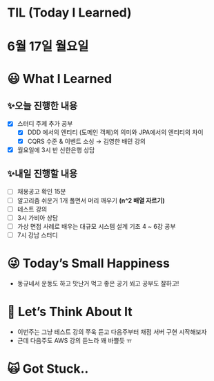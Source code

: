 # TIL (Today I Learned)

# 6월 17일 월요일

# 😃 What I Learned

## ✨오늘 진행한 내용

- [x]  스터디 주제 추가 공부
    - [x]  DDD 에서의 엔티티 (도메인 객체)의 의미와 JPA에서의 엔티티의 차이
    - [x]  CQRS 수준 & 이벤트 소싱 → 김영한 배민 강의
- [x]  월요일에 3시 반 신한은행 상담

## ✨내일 진행할 내용

- [ ]  채용공고 확인 15분
- [ ]  알고리즘 쉬운거 1개 풀면서 머리 깨우기 **(n^2 배열 자르기)**
- [ ]  테스트 강의
- [ ]  3시 가비아 상담
- [ ]  가상 면접 사례로 배우는 대규모 시스템 설계 기초 4 ~ 6강 공부
- [ ]  7시 강남 스터디

# 😜 Today’s Small Happiness

- 동규네서 운동도 하고 맛난거 먹고 좋은 공기 쐬고 공부도 잘하고!

# 🧐 Let’s Think About It

- 이번주는 그냥 테스트 강의 쭈욱 듣고 다음주부터 채점 서버 구현 시작해보자
- 근데 다음주도 AWS 강의 듣느라 꽤 바쁠듯 ㅠ

# 🙀 Got Stuck..